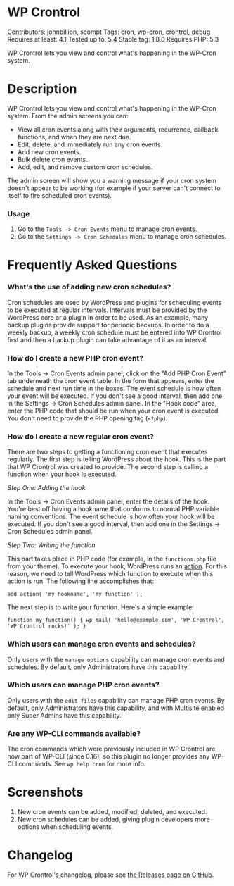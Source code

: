 # WP Crontrol #
Contributors: johnbillion, scompt
Tags: cron, wp-cron, crontrol, debug
Requires at least: 4.1
Tested up to: 5.4
Stable tag: 1.8.0
Requires PHP: 5.3

WP Crontrol lets you view and control what's happening in the WP-Cron system.

# Description #

WP Crontrol lets you view and control what's happening in the WP-Cron system. From the admin screens you can:

 * View all cron events along with their arguments, recurrence, callback functions, and when they are next due.
 * Edit, delete, and immediately run any cron events.
 * Add new cron events.
 * Bulk delete cron events.
 * Add, edit, and remove custom cron schedules.

The admin screen will show you a warning message if your cron system doesn't appear to be working (for example if your server can't connect to itself to fire scheduled cron events).

### Usage ###

1. Go to the `Tools -> Cron Events` menu to manage cron events.
2. Go to the `Settings -> Cron Schedules` menu to manage cron schedules.

# Frequently Asked Questions #

### What's the use of adding new cron schedules? ###

Cron schedules are used by WordPress and plugins for scheduling events to be executed at regular intervals. Intervals must be provided by the WordPress core or a plugin in order to be used. As an example, many backup plugins provide support for periodic backups. In order to do a weekly backup, a weekly cron schedule must be entered into WP Crontrol first and then a backup plugin can take advantage of it as an interval.

### How do I create a new PHP cron event? ###

In the Tools -> Cron Events admin panel, click on the "Add PHP Cron Event" tab underneath the cron event table. In the form that appears, enter the schedule and next run time in the boxes. The event schedule is how often your event will be executed. If you don't see a good interval, then add one in the Settings -> Cron Schedules admin panel. In the "Hook code" area, enter the PHP code that should be run when your cron event is executed. You don't need to provide the PHP opening tag (`<?php`).

### How do I create a new regular cron event? ###

There are two steps to getting a functioning cron event that executes regularly. The first step is telling WordPress about the hook. This is the part that WP Crontrol was created to provide. The second step is calling a function when your hook is executed.

*Step One: Adding the hook*

In the Tools -> Cron Events admin panel, enter the details of the hook. You're best off having a hookname that conforms to normal PHP variable naming conventions. The event schedule is how often your hook will be executed. If you don't see a good interval, then add one in the Settings -> Cron Schedules admin panel.

*Step Two: Writing the function*

This part takes place in PHP code (for example, in the `functions.php` file from your theme). To execute your hook, WordPress runs an [action](https://codex.wordpress.org/Plugin_API#Actions). For this reason, we need to tell WordPress which function to execute when this action is run. The following line accomplishes that:

`add_action( 'my_hookname', 'my_function' );`

The next step is to write your function. Here's a simple example:

`function my_function() {
	wp_mail( 'hello@example.com', 'WP Crontrol', 'WP Crontrol rocks!' );
}`

### Which users can manage cron events and schedules? ###

Only users with the `manage_options` capability can manage cron events and schedules. By default, only Administrators have this capability.

### Which users can manage PHP cron events? ###

Only users with the `edit_files` capability can manage PHP cron events. By default, only Administrators have this capability, and with Multisite enabled only Super Admins have this capability.

### Are any WP-CLI commands available? ###

The cron commands which were previously included in WP Crontrol are now part of WP-CLI (since 0.16), so this plugin no longer provides any WP-CLI commands. See `wp help cron` for more info.

# Screenshots #

1. New cron events can be added, modified, deleted, and executed.
2. New cron schedules can be added, giving plugin developers more options when scheduling events.

# Changelog #

For WP Crontrol's changelog, please see [the Releases page on GitHub](https://github.com/johnbillion/wp-crontrol/releases).
